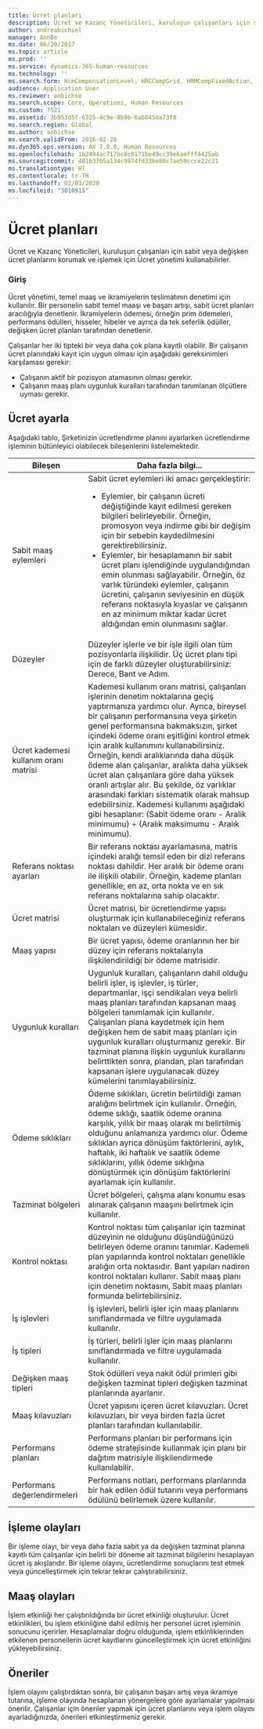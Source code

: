 ```yaml
---
title: Ücret planları
description: Ücret ve Kazanç Yöneticileri, kuruluşun çalışanları için sabit veya değişken ücret planlarını korumak ve işlemek için Ücret yönetimi kullanabilirler.
author: andreabichsel
manager: AnnBe
ms.date: 06/20/2017
ms.topic: article
ms.prod: ''
ms.service: dynamics-365-human-resources
ms.technology: ''
ms.search.form: HcmCompensationLevel, HRCCompGrid, HRMCompFixedAction, HRMCompFixedBudget, HRMCompFixedPlanTable
audience: Application User
ms.reviewer: anbichse
ms.search.scope: Core, Operations, Human Resources
ms.custom: 7521
ms.assetid: 3b953d5f-6325-4c9e-8b9b-6ab0458a73f8
ms.search.region: Global
ms.author: anbichse
ms.search.validFrom: 2016-02-28
ms.dyn365.ops.version: AX 7.0.0, Human Resources
ms.openlocfilehash: 1b2494ac717bc8c0171be49cc39e6aefff4425ab
ms.sourcegitcommit: 40163705a134c9874fd33be80c7ae59ccce22c21
ms.translationtype: HT
ms.contentlocale: tr-TR
ms.lasthandoff: 02/03/2020
ms.locfileid: "3010915"
---
```

# <a name="compensation-plans"></a>Ücret planları

Ücret ve Kazanç Yöneticileri, kuruluşun çalışanları için sabit veya değişken ücret planlarını korumak ve işlemek için Ücret yönetimi kullanabilirler.

### <a name="introduction"></a>Giriş

Ücret yönetimi, temel maaş ve ikramiyelerin teslimatının denetimi için kullanılır. Bir personelin sabit temel maaşı ve başarı artışı, sabit ücret planları aracılığıyla denetlenir. İkramiyelerin ödemesi, örneğin prim ödemeleri, performans ödülleri, hisseler, hibeler ve ayrıca da tek seferlik ödüller, değişken ücret planları tarafından denetlenir. 

Çalışanlar her iki tipteki bir veya daha çok plana kayıtlı olabilir. Bir çalışanın ücret planındaki kayıt için uygun olması için aşağıdaki gereksinimleri karşılaması gerekir:
-   Çalışanın aktif bir pozisyon atamasının olması gerekir.
-   Çalışanın maaş planı uygunluk kuralları tarafından tanımlanan ölçütlere uyması gerekir.

## <a name="compensation-setup"></a> Ücret ayarla
Aşağıdaki tablo, Şirketinizin ücretlendirme planını ayarlarken ücretlendirme işleminin bütünleyici olabilecek bileşenlerini listelemektedir.

<table>
<thead>
<tr class="header">
<th>Bileşen</th>
<th>Daha fazla bilgi...</th>
</tr>
</thead>
<tbody>
<tr class="odd">
<td>Sabit maaş eylemleri</td>
<td>Sabit ücret eylemleri iki amacı gerçekleştirir:
<ul>
<li>Eylemler, bir çalışanın ücreti değiştiğinde kayıt edilmesi gereken bilgileri belirleyebilir. Örneğin, promosyon veya indirme gibi bir değişim için bir sebebin kaydedilmesini gerektirebilirsiniz.</li>
<li>Eylemler, bir hesaplamanın bir sabit ücret planı işlendiğinde uygulandığından emin olunması sağlayabilir.  Örneğin, öz varlık türündeki eylemler, çalışanın ücretini, çalışanın seviyesinin en düşük referans noktasıyla kıyaslar ve çalışanın en az minimum miktar kadar ücret aldığından emin olunmasını sağlar.</li>
</ul></td>
</tr>
<tr class="even">
<td>Düzeyler</td>
<td>Düzeyler işlerle ve bir işle ilgili olan tüm pozisyonlarla ilişkilidir. Üç ücret planı tipi için de farklı düzeyler oluşturabilirsiniz: Derece, Bant ve Adım.</td>
</tr>
<tr class="odd">
<td>Ücret kademesi kullanım oranı matrisi</td>
<td>Kademesi kullanım oranı matrisi, çalışanları işlerinin denetim noktalarına geçiş yaptırmanıza yardımcı olur. Ayrıca, bireysel bir çalışanın performansına veya şirketin genel performansına bakmaksızın, şirket içindeki ödeme oranı eşitliğini kontrol etmek için aralık kullanımını kullanabilirsiniz. Örneğin, kendi aralıklarında daha düşük ödeme alan çalışanlar, aralıkta daha yüksek ücret alan çalışanlara göre daha yüksek oranlı artışlar alır. Bu şekilde, öz varlıklar arasındaki farkları sistematik olarak mahsup edebilirsiniz. Kademesi kullanımı aşağıdaki gibi hesaplanır: (Sabit ödeme oranı - Aralik minimumu) ÷ (Aralık maksimumu - Aralık minimumu).</td>
</tr>
<tr class="even">
<td>Referans noktası ayarları</td>
<td>Bir referans noktası ayarlamasına, matris içindeki aralığı temsil eden bir dizi referans noktası dahildir. Her aralık bir ödeme oranı ile ilişkili olabilir. Örneğin, kademe planları genellikle; en az, orta nokta ve en sık referans noktalarına sahip olacaktır.</td>
</tr>
<tr class="odd">
<td>Ücret matrisi</td>
<td>Ücret matrisi, bir ücretlendirme yapısı oluşturmak için kullanabileceğiniz referans noktaları ve düzeyleri kümesidir.</td>
</tr>
<tr class="even">
<td>Maaş yapısı</td>
<td>Bir ücret yapısı, ödeme oranlarının her bir düzey için referans noktalarıyla ilişkilendirildiği bir ödeme matrisidir.</td>
</tr>
<tr class="odd">
<td>Uygunluk kuralları</td>
<td>Uygunluk kuralları, çalışanların dahil olduğu belirli işler, iş işlevler, iş türler, departmanlar, işçi sendikaları veya belirli maaş planları tarafından kapsanan maaş bölgeleri tanımlamak için kullanılır. Çalışanları plana kaydetmek için hem değişken hem de sabit maaş planları için uygunluk kuralları oluşturmanız gerekir. Bir tazminat planına ilişkin uygunluk kurallarını belirttikten sonra, plandan, plan tarafından kapsanan işlere uygulanacak düzey kümelerini tanımlayabilirsiniz.</td>
</tr>
<tr class="even">
<td>Ödeme sıklıkları</td>
<td>Ödeme sıklıkları, ücretin belirtildiği zaman aralığını belirtmek için kullanılır.  Örneğin, ödeme sıklığı, saatlik ödeme oranına karşılık, yıllık bir maaş olarak mı belirtilmiş olduğunu anlamanıza yardımcı olur. Ödeme sıklıkları ayrıca dönüşüm faktörlerini, aylık, haftalık, iki haftalık ve saatlik ödeme sıklıklarını, yıllık ödeme sıklığına dönüştürmek için dönüşüm faktörlerini ayarlamak için kullanılır.</td>
</tr>
<tr class="odd">
<td>Tazminat bölgeleri</td>
<td>Ücret bölgeleri, çalışma alanı konumu esas alınarak çalışanın maaşını belirtmek için kullanılır.</td>
</tr>
<tr class="even">
<td>Kontrol noktası</td>
<td>Kontrol noktası tüm çalışanlar için tazminat düzeyinin ne olduğunu düşündüğünüzü belirleyen ödeme oranını tanımlar. Kademeli plan yapılarında kontrol noktaları genellikle aralığın orta noktasıdır. Bant yapıları nadiren kontrol noktaları kullanır. Sabit maaş planı için denetim noktasını, Sabit maaş planları formunda belirtebilirsiniz.</td>
</tr>
<tr class="odd">
<td>İş işlevleri</td>
<td>İş işlevleri, belirli işler için maaş planlarını sınıflandırmada ve filtre uygulamada kullanılır.</td>
</tr>
<tr class="even">
<td>İş tipleri</td>
<td>İş türleri, belirli işler için maaş planlarını sınıflandırmada ve filtre uygulamada kullanılır.</td>
</tr>
<tr class="odd">
<td>Değişken maaş tipleri</td>
<td>Stok ödülleri veya nakit ödül primleri gibi değişken tazminat tipleri değişken tazminat planlarında ayarlanır.</td>
</tr>
<tr class="even">
<td>Maaş kılavuzları</td>
<td>Ücret yapısını içeren ücret kılavuzları.  Ücret kılavuzları, bir veya birden fazla ücret planları tarafından kullanılabilir.</td>
</tr>
<tr class="odd">
<td>Performans planları</td>
<td>Performans planları bir performans için ödeme stratejisinde kullanmak için planı bir dağıtım matrisiyle ilişkilendirmede kullanılabilir.</td>
</tr>
<tr class="even">
<td>Performans değerlendirmeleri</td>
<td>Performans notları, performans planlarında bir hak edilen ödül tutarını veya performans ödülünü belirlemek üzere kullanılır.</td>
</tr>
</tbody>
</table>

## <a name="process-events"></a> İşleme olayları
Bir işleme olayı, bir veya daha fazla sabit ya da değişken tazminat planına kayıtlı tüm çalışanlar için belirli bir döneme ait tazminat bilgilerini hesaplayan ücret iş akışlarıdır. Bir işleme olayını, ücretlendirme sonuçlarını test etmek veya güncelleştirmek için tekrar tekrar çalıştırabilirsiniz.

<a name="compensation-events"></a>Maaş olayları
-------------------

İşlem etkinliği her çalıştırıldığında bir ücret etkinliği oluşturulur.  Ücret etkinlikleri, bu işlem etkinliğine dahil edilmiş her personel ücret işleminin sonucunu içerirler.  Hesaplamalar doğru olduğunda, işlem etkinliklerinden etkilenen personellerin ücret kayıtlarını güncelleştirmek için ücret etkinliğini yükleyebilirsiniz.

## <a name="recommendations"></a> Öneriler
İşlem olayını çalıştırdıktan sonra, bir çalışanın başarı artış veya ikramiye tutarına, işleme olayında hesaplanan yönergelere göre ayarlamalar yapılması önerilir. Çalışanlar için öneriler yapmak için ücret planlarını veya işlem olayını ayarladığınızda, önerileri etkinleştirmeniz gerekir.




